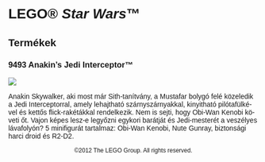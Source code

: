 <div lang="hu-HU" style="font-family: Helvetica, sans-serif;">
<h1>LEGO&reg; <i>Star Wars</i>&trade;</h1>
<h2>Termékek</h2>
<h3 style="font-weight: bold;">
<span class="product_number">9493</span>
<span class="title">Anakin’s Jedi Interceptor™</span>
</h3>
<img src="https://www.lego.com/cdn/product-assets/product.img.pri/9493_prod.jpg" type="image/jpeg">
<p class="description">Anakin Skywalker, aki most már Sith-tanítvány, a Mustafar bolygó felé közeledik a Jedi Interceptorral, amely lehajtható szárnyszárnyakkal, kinyitható pilótafülkével és kettős flick-rakétákkal rendelkezik. Nem is sejti, hogy Obi-Wan Kenobi követi őt. Vajon képes lesz-e legyőzni egykori barátját és Jedi-mesterét a veszélyes lávafolyón? 5 minifigurát tartalmaz: Obi-Wan Kenobi, Nute Gunray, biztonsági harci droid és R2-D2.</p>
<p class="footer" style="font-size: 12px; text-align: center;">©2012 The LEGO Group. All rights reserved.</p>
</div>